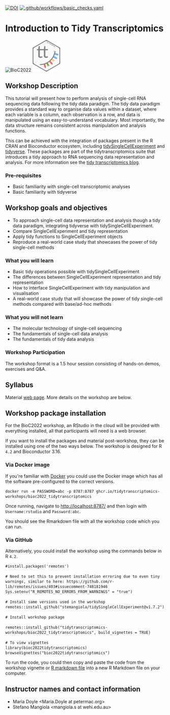 <!-- badges: start -->
[![DOI](https://zenodo.org/badge/496962211.svg)](https://zenodo.org/badge/latestdoi/496962211)
[![.github/workflows/basic_checks.yaml](https://github.com/tidytranscriptomics-workshops/bioc2022_tidytranscriptomics/workflows/.github/workflows/basic_checks.yaml/badge.svg)](https://github.com/tidytranscriptomics-workshops/bioc2022_tidytranscriptomics/actions) 	
<!-- badges: end -->

# Introduction to Tidy Transcriptomics
<p float="left">
<img style="height:100px;" alt="BioC2022" src="https://bioc2022.bioconductor.org/img/carousel/BioC2022.png"/>
<img style="height:100px;" alt="tidybulk" src="https://github.com/Bioconductor/BiocStickers/blob/master/tidybulk/tidybulk.png?raw=true"/>
</p>

## Workshop Description

This tutorial will present how to perform analysis of single-cell RNA sequencing data following the tidy data paradigm. The tidy data paradigm provides a standard way to organise data values within a dataset, where each variable is a column, each observation is a row, and data is manipulated using an easy-to-understand vocabulary. Most importantly, the data structure remains consistent across manipulation and analysis functions.

This can be achieved with the integration of packages present in the R CRAN and Bioconductor ecosystem, including [tidySingleCellExperiment](https://stemangiola.github.io/tidySingleCellExperiment/) and [tidyverse](https://www.tidyverse.org/). These packages are part of the tidytranscriptomics suite that introduces a tidy approach to RNA sequencing data representation and analysis. For more information see the [tidy transcriptomics blog](https://stemangiola.github.io/tidytranscriptomics/).

### Pre-requisites

* Basic familiarity with single-cell transcriptomic analyses
* Basic familiarity with tidyverse

## Workshop goals and objectives

* To approach single-cell data representation and analysis though a tidy data paradigm, integrating tidyverse with tidySingleCellExperiment.
* Compare SingleCellExperiment and tidy representation  
* Apply tidy functions to SingleCellExperiment objects  
* Reproduce a real-world case study that showcases the power of tidy single-cell methods

### What you will learn

* Basic tidy operations possible with tidySingleCellExperiment
* The differences between SingleCellExperiment representation and tidy representation
* How to interface SingleCellExperiment with tidy manipulation and visualisation
* A real-world case study that will showcase the power of tidy single-cell methods compared with base/ad-hoc methods

### What you will not learn

* The molecular technology of single-cell sequencing
* The fundamentals of single-cell data analysis
* The fundamentals of tidy data analysis

### Workshop Participation

The workshop format is a 1.5 hour session consisting of hands-on demos, exercises and Q&A.

## Syllabus

Material [web page](https://tidytranscriptomics-workshops.github.io/bioc2022_tidytranscriptomics/articles/tidytranscriptomics_case_study.html). More details on the workshop are below.

## Workshop package installation 

For the BioC2022 workshop, an RStudio in the cloud will be provided with everything installed, all that participants will need is a web browser. 

If you want to install the packages and material post-workshop, they can be installed using one of the two ways below. The workshop is designed for R `4.2` and Bioconductor 3.16.

### Via Docker image

If you're familiar with [Docker](https://docs.docker.com/get-docker/) you could use the Docker image which has all the software pre-configured to the correct versions.

```
docker run -e PASSWORD=abc -p 8787:8787 ghcr.io/tidytranscriptomics-workshops/bioc2022_tidytranscriptomics
```

Once running, navigate to <http://localhost:8787/> and then login with
`Username:rstudio` and `Password:abc`.

You should see the Rmarkdown file with all the workshop code which you can run.

### Via GitHub

Alternatively, you could install the workshop using the commands below in R `4.2`.

```
#install.packages('remotes')

# Need to set this to prevent installation erroring due to even tiny warnings, similar to here: https://github.com/r-lib/remotes/issues/403#issuecomment-748181946
Sys.setenv("R_REMOTES_NO_ERRORS_FROM_WARNINGS" = "true")

# Install same versions used in the workshop
remotes::install_github("stemangiola/tidySingleCellExperiment@v1.7.2")

# Install workshop package

remotes::install_github("tidytranscriptomics-workshops/bioc2022_tidytranscriptomics", build_vignettes = TRUE)

# To view vignettes
library(bioc2022tidytranscriptomics)
browseVignettes("bioc2022tidytranscriptomics")
```

To run the code, you could then copy and paste the code from the workshop vignette or [R markdown file](https://raw.githubusercontent.com/tidytranscriptomics-workshops/bioc2022_tidytranscriptomics/master/vignettes/tidytranscriptomics.Rmd) into a new R Markdown file on your computer.

## Instructor names and contact information

* Maria Doyle <Maria.Doyle at petermac.org>  
* Stefano Mangiola <mangiola.s at wehi.edu.au>

